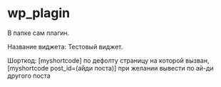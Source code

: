# wp_plagin
<p>В папке сам плагин.</p>
<p>Название виджета: Тестовый виджет.</p>
<p>Шорткод: [myshortcode] по дефолту страницу на которой вызван,<br>
[myshortcode post_id=(айди поста)] при желании вывести по ай-ди другого поста
